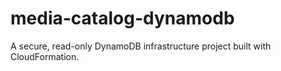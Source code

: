# media-catalog-dynamodb
A secure, read-only DynamoDB infrastructure project built with CloudFormation.
